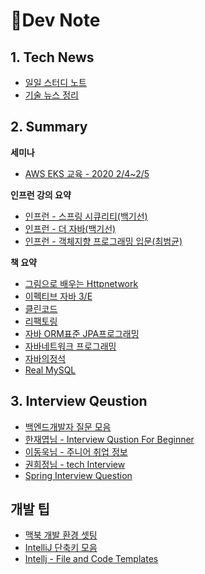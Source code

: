 # 📕Dev Note



## 1. Tech News

-   [일일 스터디 노트](./daily/dailyStudy.md) 
-    [기술 뉴스 정리](./daily/TechNews.md)



## 2. Summary

**세미나** 

-   [AWS EKS 교육 - 2020 2/4~2/5](./seminar/aws-container.md)

    

**인프런 강의 요약**

-   [인프런 - 스프링 시큐리티(백기선)](./lecture/spring-security.md)
-   [인프런 - 더 자바(백기선)](./lecture/java-bytecode.md)
-   [인프런 - 객체지향 프로그래밍 입문(최범균)](./lecture/oop-beginner-inflearn.md)



**책 요약**

-   [그림으로 배우는 Httpnetwork](./book/http-network-basic.md)
-   [이펙티브 자바 3/E](./book/effective-java.md)
-   [클린코드](./book/cleancode.md)
-   [리팩토링](./book/refactoring.md)
-   [자바 ORM표준 JPA프로그래밍](./book/jpa.md)
-   [자바네트워크 프로그래밍](./book/java-network-programming.md)
-   [자바의정석](./book/java-basic.md)
-   [Real MySQL](./book/real-mysql.md)



## 3. Interview Qeustion

-   [백엔드개발자 질문 모음](./interview/interview.md)
-   [한재엽님 - Interview Qustion For Beginner](https://github.com/JaeYeopHan/Interview_Question_for_Beginner)
-   [이동욱님 - 주니어 취업 정보](https://github.com/jojoldu/junior-recruit-scheduler)
-   [권희정님 - tech Interview](https://github.com/WeareSoft/tech-interview)
-   [Spring Interview Question](https://www.journaldev.com/2696/spring-interview-questions-and-answers)



## 개발 팁

-   [맥북 개발 환경 셋팅](./other/setup.md)
-   [IntelliJ 단축키 모음](https://medium.com/@umanking/%EC%9D%B8%ED%85%94%EB%A6%ACj-%EC%82%AC%EC%9A%A9%EB%B2%95-a44543666893)
-   [Intellj - File and Code Templates](./other/file-and-codetemplate.md)


